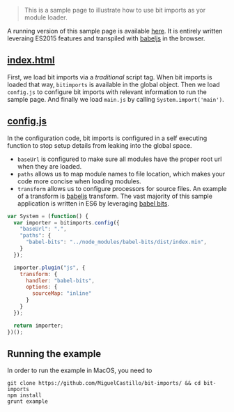 > This is a sample page to illustrate how to use bit imports as yor module loader.

A running version of this sample page is available [here](https://imports.bitjs.io/). It is entirely written leveraing ES2015 features and transpiled with [babeljs](https://babeljs.io/) in the browser.

## [index.html](index.html)

First, we load bit imports via a *traditional* script tag. When bit imports is loaded that way, `bitimports` is available in the global object. Then we load `config.js` to configure bit imports with relevant information to run the sample page.  And finally we load `main.js` by calling `System.import('main')`.

## [config.js](config.js)

In the configuration code, bit imports is configured in a self executing function to stop setup details from leaking into the global space.

- `baseUrl` is configured to make sure all modules have the proper root url when they are loaded.
- `paths` allows us to map module names to file location, which makes your code more concise when loading modules.
- `transform` allows us to configure processors for source files. An example of a transform is [babeljs](https://github.com/babel/babel) transform. The vast majority of this sample application is written in ES6 by leveraging [babel bits](https://github.com/MiguelCastillo/babel-bits).

``` javascript
var System = (function() {
  var importer = bitimports.config({
    "baseUrl": ".",
    "paths": {
      "babel-bits": "../node_modules/babel-bits/dist/index.min",
    }
  });

  importer.plugin("js", {
    transform: {
      handler: "babel-bits",
      options: {
        sourceMap: "inline"
      }
    }
  });

  return importer;
})();
```

## Running the example

In order to run the example in MacOS, you need to

```
git clone https://github.com/MiguelCastillo/bit-imports/ && cd bit-imports
npm install
grunt example
```
